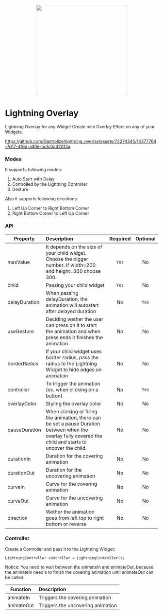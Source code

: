 <div id="header" align="center">
  <img src="https://cdn.gastrolize.com/lightning.png" width="300"/>
</div>

# Lightning Overlay
Lightning Overlay for any Widget
Create nice Overlay Effect on any of your Widgets.


https://github.com/Gastrolize/lightning_overlay/assets/72274345/14377764-7d17-4f6d-a30e-bc1c0a42013a


### Modes

It supports following modes:

1. Auto Start with Delay
2. Controlled by the Lightning Controller
3. Gesture

Also it supports following directions:

1. Left Up Corner to Right Bottom Corner
2. Right Bottom Corner to Left Up Corner

### API

| Property        | Description                                                                                                                                                                                                   | Required  |  Optional |
| ------------- |:--------------------------------------------------------------------------------------------------------------------------------------------------------------------------------------------------------------| :-----:| :---:|
| maxValue      | It depends on the size of your child widget. Choose the bigger number. If width=200 and height=300 choose 300.                                                                                                | `Yes` | No |
| child         | Passing your child widget                                                                                                                                                                                     |   `Yes` | No |
| delayDuration | When passing delayDuration, the animation will autostart after delayed duration                                                                                                                               | No | `Yes` |
| useGesture    | Deciding wether the user can press on it to start the animation and when press ends it finishes the animation                                                                                                 | No | No |
| borderRadius  | If your child widget uses border radius, pass the radius to the Lightning Widget to hide edges on animation                                                                                                   | No | No |
| controller    | To trigger the animation (ex. when clicking on a button)                                                                                                                                                      | No | `Yes` |
| overlayColor  | Styling the overlay color                                                                                                                                                                                     | No | No |
| pauseDuration | When clicking or firing the animation, there can be set a pause Duration between when the overlay fully covered the child and starts to uncover the child.                                                    | No | No |
| durationIn    | Duration for the covering animation                                                                                                                                                                           | No | No |
| durationOut   | Duration for the uncovering animation                                                                                                                                                                         | No | No |
| curveIn       | Curve for the covering animation                                                                                                                                                                              | No | No |
| curveOut      | Curve for the uncovering animation                                                                                                                                                                            | No | No |
| direction     | Wether the animation goes from left top to right bottom or reverse                                                                                                                                            | No | No |

### Controller

Create a Controller and pass it to the Lightning Widget:
```flutter
LightningController controller = LightningController();
```

Notice: You need to wait between the animateIn and animateOut, because the animateIn need's to finish the covering animation until animateOut can be called.

| Function   | Description                       |
|------------|:----------------------------------|
| animateIn  | Triggers the covering animation   |
| animateOut | Triggers the uncovering animation |
